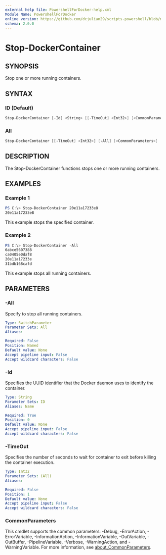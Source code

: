 ```yaml
---
external help file: PowershellForDocker-help.xml
Module Name: PowershellForDocker
online version: https://github.com/dcjulian29/scripts-powershell/blob/main/Modules/PowershellForDocker/docs/Stop-DockerContainer.md
schema: 2.0.0
---
```


# Stop-DockerContainer

## SYNOPSIS

Stop one or more running containers.

## SYNTAX

### ID (Default)

```powershell
Stop-DockerContainer [-Id] <String> [[-TimeOut] <Int32>] [<CommonParameters>]
```

### All

```powershell
Stop-DockerContainer [[-TimeOut] <Int32>] [-All] [<CommonParameters>]
```

## DESCRIPTION

The Stop-DockerContainer functions stops one or more running containers.

## EXAMPLES

### Example 1

```powershell
PS C:\> Stop-DockerContainer 20e11a17233e8
20e11a17233e8
```

This example stops the specified container.

### Example 2

```powershell
PS C:\> Stop-DockerContainer -All
6abce5607388
ca0405e0daf8
20e11a17233e
31bdb168cafd
```

This example stops all running containers.

## PARAMETERS

### -All

Specify to stop all running containers.

```yaml
Type: SwitchParameter
Parameter Sets: All
Aliases:

Required: False
Position: Named
Default value: None
Accept pipeline input: False
Accept wildcard characters: False
```

### -Id

Specifies the UUID identifier that the Docker daemon uses to identify the container.

```yaml
Type: String
Parameter Sets: ID
Aliases: Name

Required: True
Position: 0
Default value: None
Accept pipeline input: False
Accept wildcard characters: False
```

### -TimeOut

Specifies the number of seconds to wait for container to exit before killing the container execution.

```yaml
Type: Int32
Parameter Sets: (All)
Aliases:

Required: False
Position: 1
Default value: None
Accept pipeline input: False
Accept wildcard characters: False
```

### CommonParameters

This cmdlet supports the common parameters: -Debug, -ErrorAction, -ErrorVariable, -InformationAction, -InformationVariable, -OutVariable, -OutBuffer, -PipelineVariable, -Verbose, -WarningAction, and -WarningVariable. For more information, see [about_CommonParameters](http://go.microsoft.com/fwlink/?LinkID=113216).
